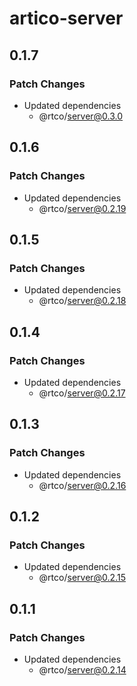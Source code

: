 # artico-server

## 0.1.7

### Patch Changes

- Updated dependencies
  - @rtco/server@0.3.0

## 0.1.6

### Patch Changes

- Updated dependencies
  - @rtco/server@0.2.19

## 0.1.5

### Patch Changes

- Updated dependencies
  - @rtco/server@0.2.18

## 0.1.4

### Patch Changes

- Updated dependencies
  - @rtco/server@0.2.17

## 0.1.3

### Patch Changes

- Updated dependencies
  - @rtco/server@0.2.16

## 0.1.2

### Patch Changes

- Updated dependencies
  - @rtco/server@0.2.15

## 0.1.1

### Patch Changes

- Updated dependencies
  - @rtco/server@0.2.14
